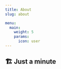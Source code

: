 ```yaml
---
title: About
slug: about

menu:
  main:
    weight: 5
    params:
      icon: user
---
```


## 🏗️ Just a minute
